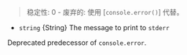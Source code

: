 <!-- YAML
added: v0.3.0
deprecated: v0.11.3
-->

> 稳定性: 0 - 废弃的: 使用 [`console.error()`] 代替。

* `string` {String} The message to print to `stderr`

Deprecated predecessor of `console.error`.

